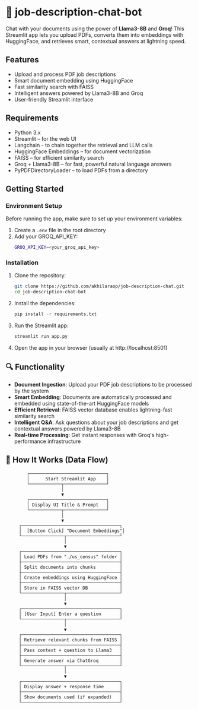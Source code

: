 

# 💬 job-description-chat-bot

Chat with your documents using the power of **Llama3-8B** and **Groq**! 
This Streamlit app lets you upload PDFs, converts them into embeddings with HuggingFace, and retrieves smart, contextual answers at lightning speed.

##  Features

- Upload and process PDF job descriptions
- Smart document embedding using HuggingFace
- Fast similarity search with FAISS
- Intelligent answers powered by Llama3-8B and Groq
- User-friendly Streamlit interface

##  Requirements

- Python 3.x
- Streamlit – for the web UI
- Langchain - to chain together the retrieval and LLM calls 
- HuggingFace Embeddings – for document vectorization
- FAISS – for efficient similarity search
- Groq + Llama3-8B – for fast, powerful natural language answers
- PyPDFDirectoryLoader – to load PDFs from a directory

## Getting Started

### Environment Setup
Before running the app, make sure to set up your environment variables:
1. Create a `.env` file in the root directory
2. Add your GROQ_API_KEY:
   ```bash
   GROQ_API_KEY=<your_groq_api_key>
   ```

### Installation
1. Clone the repository:
   ```bash
   git clone https://github.com/akhilaraop/job-description-chat.git
   cd job-description-chat-bot
   ```
2. Install the dependencies:
   ```bash
   pip install -r requirements.txt
   ```
3. Run the Streamlit app:
   ```bash
   streamlit run app.py
   ```
4. Open the app in your browser (usually at http://localhost:8501)


## 🔍 Functionality

- **Document Ingestion**: Upload your PDF job descriptions to be processed by the system
- **Smart Embedding**: Documents are automatically processed and embedded using state-of-the-art HuggingFace models
- **Efficient Retrieval**: FAISS vector database enables lightning-fast similarity search
- **Intelligent Q&A**: Ask questions about your job descriptions and get contextual answers powered by Llama3-8B
- **Real-time Processing**: Get instant responses with Groq's high-performance infrastructure

## 🔁 How It Works (Data Flow)

```text
        ┌─────────────────────────────┐
        │      Start Streamlit App    │
        └────────────┬────────────────┘
                     │
                     ▼
        ┌─────────────────────────────┐
        │ Display UI Title & Prompt   │
        └────────────┬────────────────┘
                     │
                     ▼
     ┌─────────────────────────────────────┐
     │  [Button Click] "Document Embeddings"│
     └────────────────┬────────────────────┘
                      │
                      ▼
     ┌─────────────────────────────────────┐
     │ Load PDFs from "./us_census" folder │
     ├─────────────────────────────────────┤
     │ Split documents into chunks         │
     ├─────────────────────────────────────┤
     │ Create embeddings using HuggingFace │
     ├─────────────────────────────────────┤
     │ Store in FAISS vector DB            │
     └────────────────┬────────────────────┘
                      │
                      ▼
     ┌─────────────────────────────────────┐
     │ [User Input] Enter a question       │
     └────────────────┬────────────────────┘
                      │
                      ▼
     ┌─────────────────────────────────────┐
     │ Retrieve relevant chunks from FAISS │
     ├─────────────────────────────────────┤
     │ Pass context + question to Llama3   │
     ├─────────────────────────────────────┤
     │ Generate answer via ChatGroq        │
     └────────────────┬────────────────────┘
                      │
                      ▼
     ┌─────────────────────────────────────┐
     │ Display answer + response time      │
     ├─────────────────────────────────────┤
     │ Show documents used (if expanded)   │
     └─────────────────────────────────────┘
